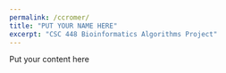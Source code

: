 ```yaml
---
permalink: /ccromer/
title: "PUT YOUR NAME HERE"
excerpt: "CSC 448 Bioinformatics Algorithms Project"
---
```


Put your content here
